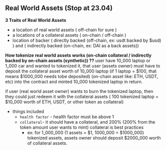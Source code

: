 ## Real World Assets (Stop at 23.04)

 **3 Traits of Real World Assets**
  - a location of real world assets ( off-chain for sure )
  - a locations of a collateral assets ( on-chain / off-chain )
  - location of backer ( directly backed (off-chain, ex: usdt backed by $usd) ) and ( indirectly backed (on-chain, ex: DAI as a back assets))



**How tokenize real world assets works (on-chain collateral / indirectly backed by on-chain assets (synthetic)) ??**
  user have 10_000 laptop or 1_000 car and wanted to tokenized it, that user (assets owner) must have to deposit the collateral asset worth of 10_000 laptop (if 1 laptop = $100, that means $1000_000 needs tobe deposited) (on-chain asset like: ETH, USDT, etc) into the contract and minted 10_000 tokenized laptop in return.

  if user (real world asset owner) wants to burn the tokenized laptop, then they could just redeem it with the collateral assets ( 100 tokenized laptop = $10_000 worth of ETH, USDT, or other token as collateral)

  - things included
    - `health factor` - health factor must be above 1
    - `collateral`-  it should have a collateral, and 200% (200% from the token amount user wants to mint) collateral is best practices 
      - ex: for 1_000_000 (1 assets = $1, 1000_000 = $1000_000) tokenized assets, assets owner should deposit $2000_000 worth of collateral assets.